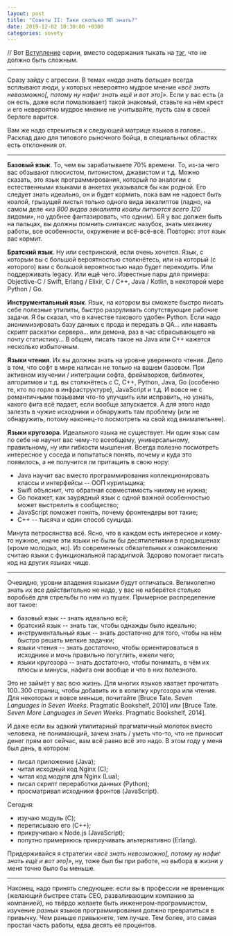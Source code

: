 ```yaml
---
layout: post
title: "Советы II: Таки сколько ЯП знать?"
date: 2019-12-02 10:30:00 +0300
categories: sovety
---
```

// Вот [Вступление](/2019/11/28/sovety-n/) серии, вместо содержания тыкать на [тэг](/tag/sovety/), что не должно быть сложным.

---

Сразу зайду с агрессии. В темах *«надо знать больше»* всегда всплывают люди, у которых невероятно мудрое мнение *«всё знать невозможно[, потому ну нафиг знать ещё и вот это]»*. Если у вас есть (а он есть, даже если помалкивает) такой знакомый, ставьте на нём крест и его невероятно мудрое мнение не учитывайте, пусть сам в своей берлоге варится.

Вам же надо стремиться к следующей матрице языков в голове... Расклад даю для типового рыночного бойца, в специальных областях есть отклонения от.

---

**Базовый язык**. То, чем вы зарабатываете 70% времени. То, из-за чего вас обзывают плюсистом, питонистом, джавистом и т.д. Можно сказать, это язык программирования, который по аналогии с естественными языками в анкетах указывался бы как родной. Его следует знать идеально, он и будет кормить, пока вам не надоест быть коалой, грызущей листья только одного вида эвкалиптов (ладно, на самом деле *«из 800 видов эвкалипта коалы питаются всего 120 видами»*, но удобнее фантазировать, что одним). БЯ у вас должен быть на пальцах, вы должны помнить синтаксис назубок, знать механику работы, все особенности, окружение и всё-всё-всё. Повторю: этот язык вас кормит.

**Братский язык**. Ну или сестринский, если очень хочется. Язык, с которым вы с большой вероятностью столкнётесь, или на который (с которого) вам с большой вероятностью надо будет переходить. Или поддерживать legacy. Или ещё чего. Известные пары для примера: Objective-C / Swift, Erlang / Elixir, C / C++, Java / Kotlin, в некоторой мере Python / Go.

**Инструментальный язык**. Язык, на котором вы сможете быстро писать себе полезные утилиты, быстро разруливать сопутствующие рабочие задачи. Я бы сказал, что в качестве такового удобен Python. Если надо анонимизировать базу данных с прода и передать в QA... или наваять скрипт раскатки сервера... или демона, раз в час сбрасывающего на почту статистику... В общем, писать такое на Java или C++ кажется несколько избыточным.

**Языки чтения**. Их вы должны знать на уровне уверенного чтения. Дело в том, что софт в мире написан не только на вашем базовом. При активном изучении / интеграции софта, фреймворков, библиотек, алгоритмов и т.д. вы столкнётесь с C, C++, Python, Java, Go (особенно те, кто по горло в инфраструктуре), JavaScript и т.д. И вовсе не с романтичными позывами что-то улучшить или исправить, но узнать, какого фига всё падает, если вообще запускается. А для этого надо залезть в чужие исходники и обнаружить там проблему (или не обнаружить, потому наконец-то посмотреть на свой код внимательнее).

**Языки кругозора**. Идеального языка не существует. Ни один язык сам по себе не научит вас чему-то всеобщему, универсальному, правильному, ну или гибкости мышления. Всегда полезно посмотреть интересное у соседа и попытаться понять, почему и куда это появилось, а не получится ли притащить в свою нору:
* Java научит вас вместо программирования коллекционировать классы и интерфейсы -- ООП курильщика;
* Swift объяснит, что обратная совместимость никому не нужна;
* Go покажет, как заурядный язык с одной важной особенностью может выстрелить в сообщество;
* JavaScript поможет понять, почему фронтендеры вот такие;
* C++ -- тысяча и один способ суицида.

Минута петросянства всё. Ясно, что в каждом есть интересное и кому-то нужное, иначе эти языки не были бы десятилетиями в продакшенах (кроме молодых, но). Из современных обязательных к ознакомлению считаю языки с функциональной парадигмой. Здорово помогает писать код на других языках чище.

---

Очевидно, уровни владения языками будут отличаться. Великолепно знать их все действительно не надо, у вас не наберётся столько воробьёв для стрельбы по ним из пушек. Примерное распределение вот такое:
* базовый язык -- знать идеально всё;
* братский язык -- знать так, чтобы однажды было идеально;
* инструментальный язык -- знать достаточно для того, чтобы на нём быстро решать мелкие задачки;
* языки чтения -- знать достаточно, чтобы ориентироваться в исходнике и мочь правильно погуглить, ежели чего;
* языки кругозора -- знать достаточно, чтобы понимать, в чём их плюсы и минусы, нафига они вообще и что в них полезного.

Это не займёт у вас всю жизнь. Для многих языков хватает прочитать 100..300 страниц, чтобы добавить их в копилку кругозора или чтения. Для некоторых и вовсе меньше, почитайте [Bruce Tate. *Seven Languages in Seven Weeks*. Pragmatic Bookshelf, 2010] или [Bruce Tate. *Seven More Languages in Seven Weeks*. Pragmatic Bookshelf, 2014].

И даже если вы эдакий утилитарный прагматичный молоток вместо человека, не понимающий, зачем знать / уметь что-то, что не приносит денег прям вот сейчас, вам всё равно всё это надо. В этом году у меня был день, в котором:
* писал приложение (Java);
* читал исходный код Nginx (C);
* читал код модуля для Nginx (Lua);
* писал скрипт переработки данных (Python);
* просматривал исходники фронтов (JavaScript).

Сегодня:
* изучаю модуль (C);
* переписываю его (C++);
* прикручиваю к Node.js (JavaScript);
* попутно примеряюсь прикручивать альтернативно (Erlang).

Придерживайся я стратегии *«всё знать невозможно[, потому ну нафиг знать ещё и вот это]»*, ну, тоже был бы при работе, но выбора в жизни у меня точно было бы меньше.

---

Наконец, надо принять следующее: если вы в профессии не временщик (желающий быстрее стать CEO, разваливающим компанию за компанией), но твёрдо желаете быть инженером-программистом, изучение *разных* языков программирования должно превратиться в привычку. Чем раньше привыкнете, тем лучше. Тем более, это самая простая часть работы, едва десять её процентов.
